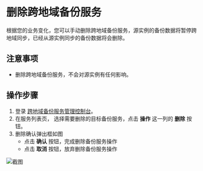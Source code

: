 # 删除跨地域备份服务
根据您的业务变化，您可以手动删除跨地域备份服务，源实例的备份数据将暂停跨地域同步，已经从源实例同步的备份数据将会删除。

## 注意事项
* 删除跨地域备份服务，不会对源实例有任何影响。

## 操作步骤
1. 登录 [跨地域备份服务管理控制台](https://rds-console.jdcloud.com/acrossRegionList)。
2. 在服务列表页， 选择需要删除的目标备份服务，点击 **操作** 这一列的 **删除** 按钮。
3. 删除确认弹出框如图
    * 点击 **确认** 按钮，完成删除备份服务操作
    * 点击 **取消** 按钮，放弃删除备份服务操作

![截图](https://img1.jcloudcs.com/cms/ec24dc87-336d-4d6b-9a8f-7aead28e2dab20180725142446.png)
